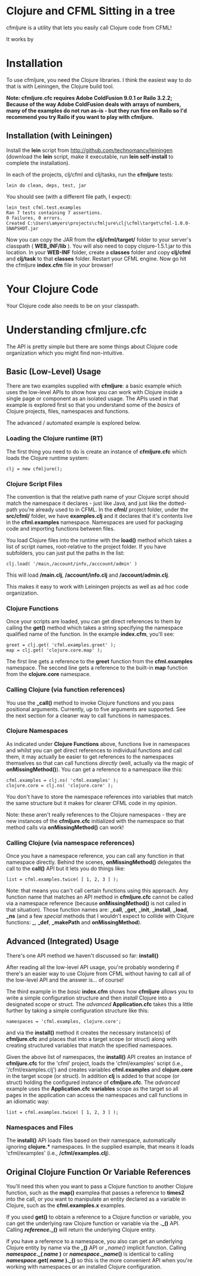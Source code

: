 # Clojure and CFML Sitting in a tree

cfmljure is a utility that lets you easily call Clojure code from CFML!

It works by 

# Installation

To use cfmljure, you need the Clojure libraries. I think the easiest way to do that is with Leiningen, the Clojure build tool.

**Note: cfmljure.cfc requires Adobe ColdFusion 9.0.1 or Railo 3.2.2;
  Because of the way Adobe ColdFusion deals with arrays of numbers,
  many of the examples do not run as-is - but they run fine on Railo
  so I'd recommend you try Railo if you want to play with cfmljure.**

## Installation (with Leiningen)

Install the **lein** script from http://github.com/technomancy/leiningen 
(download the **lein** script, make it executable, run **lein self-install** to complete 
the installation).

In each of the projects, clj/cfml and clj/tasks, run the **cfmljure** tests:

	lein do clean, deps, test, jar

You should see (with a different file path, I expect):

    lein test cfml.test.examples
    Ran 7 tests containing 7 assertions.
    0 failures, 0 errors.
    Created C:\Users\amyers\projects\cfmljure\clj\cfml\target\cfml-1.0.0-SNAPSHOT.jar

Now you can copy the JAR from the **clj/cfml/target/** folder to your server's classpath ( **WEB_INF/lib** ).  You will also need to copy clojure-1.5.1.jar to this location. In your **WEB-INF** folder, create a **classes** folder and copy **clj/cfml** and **clj/task** to that **classes** folder. Restart your CFML engine. Now go hit the cfmljure **index.cfm** file in your browser!

# Your Clojure Code

Your Clojure code also needs to be on your classpath.

# Understanding cfmljure.cfc

The API is pretty simple but there are some things about Clojure code organization which you might find non-intuitive.

## Basic (Low-Level) Usage

There are two examples supplied with **cfmljure**: a basic example which uses the low-level APIs to show how you can
work with Clojure inside a single page or component as an isolated usage. The APIs used in that example is explored
first so that you understand some of the *basics* of Clojure projects, files, namespaces and functions.

The advanced / automated example is explored below.

### Loading the Clojure runtime (RT)

The first thing you need to do is create an instance of **cfmljure.cfc** which loads the Clojure runtime system:

	clj = new cfmljure();

### Clojure Script Files

The convention is that the relative path name of your Clojure script should match the namespace it declares -
just like Java, and just like the dotted-path you're already used to in CFML. In the **cfml/** project folder, under the
**src/cfml/** folder, we have **examples.clj** and it declares that it's contents live in the **cfml.examples**
namespace. Namespaces are used for packaging code and importing functions between files.

You load Clojure files into the runtime with the **load()** method which takes a list of script names, root-relative to
the project folder. If you have subfolders, you can just put the paths in the list:

	clj.load( '/main,/account/info,/acccount/admin' )

This will load **/main.clj**, **/account/info.clj** and **/account/admin.clj**.

This makes it easy to work with Leiningen projects as well as ad hoc code organization.

### Clojure Functions

Once your scripts are loaded, you can get direct references to them by calling the **get()** method which takes a string
specifying the namespace qualified name of the function. In the example **index.cfm**, you'll see:

	greet = clj.get( 'cfml.examples.greet' );
	map = clj.get( 'clojure.core.map' );

The first line gets a reference to the **greet** function from the **cfml.examples** namespace.
The second line gets a reference to the built-in **map** function from the **clojure.core** namespace.

### Calling Clojure (via function references)

You use the **_call()** method to invoke Clojure functions and you pass positional arguments.
Currently, up to five arguments are supported. See the next section for a cleaner way to call functions in namespaces.

### Clojure Namespaces

As indicated under **Clojure Functions** above, functions live in namespaces and whilst you can get direct
references to individual functions and call them, it may actually be easier to get references to the namespaces
themselves so that can call functions *directly* (well, actually via the magic of **onMissingMethod()**). You
can get a reference to a namespace like this:

	cfml.examples = clj.ns( 'cfml.examples' );
	clojure.core = clj.ns( 'clojure.core' );

You don't have to store the namespace references into variables that match the same structure but it makes for
clearer CFML code in my opinion.

Note: these aren't really references to the Clojure namespaces - they are new instances of the **cfmljure.cfc**
initialized with the namespace so that method calls via **onMissingMethod()** can work!

### Calling Clojure (via namespace references)

Once you have a namespace reference, you can call any function in that namespace directly. Behind the scenes,
**onMissingMethod()** delegates the call to the **call()** API but it lets you do things like:

	list = cfml.examples.twice( [ 1, 2, 3 ] );

Note: that means you can't call certain functions using this approach. Any function name that matches an API
method in **cfmljure.cfc** cannot be called via a namespace reference (because **onMissingMethod()** is not
called in that situation). Those function names are: **_call**, **_get**, **_init**, **_install**, **_load**, **_ns**
(and a few *special* methods that I wouldn't expect to collide with Clojure functions: **\_**, **\_def**, **\_makePath**
and **onMissingMethod**).

## Advanced (Integrated) Usage

There's one API method we haven't discussed so far: **install()**

After reading all the low-level API usage, you're probably wondering if there's an easier way to use Clojure from
CFML without having to call all of the low-level API and the answer is... of course!

The third example in the *basic* **index.cfm** shows how **cfmljure** allows you to write a simple configuration
structure and then *install* Clojure into a designated scope or struct. The *advanced* **Application.cfc** takes
this a little further by taking a simple configuration structure like this:

	namespaces = 'cfml.examples, clojure.core';

and via the **install()** method it creates the necessary instance(s) of **cfmljure.cfc** and places that into a
target scope (or struct) along with creating structured variables that match the specified namespaces.

Given the above list of namespaces, the **install()** API creates an instance of **cfmljure.cfc** for the 'cfml'
project, loads the 'cfml/examples' script (i.e., '/cfml/examples.clj') and creates variables **cfml.examples**
and **clojure.core** in the target scope (or struct). In addition **clj** is added to that scope (or struct) holding the
configured instance of **cfmljure.cfc**. The *advanced* example uses the **Application.cfc** **variables** scope as the
target so all pages in the application can access the namespaces and call functions in an idiomatic way:

	list = cfml.examples.twice( [ 1, 2, 3 ] );

### Namespaces and Files

The **install()** API loads files based on their namespace, automatically ignoring **clojure.\*** namespaces. In
the supplied example, that means it loads 'cfml/examples' (i.e., **/cfml/examples.clj**).

## Original Clojure Function Or Variable References

You'll need this when you want to pass a Clojure function to another Clojure function,
such as the **map()** examplea that passes a reference to **times2** into the call, or you
want to manipulate an entity declared as a variable in Clojure, such as the **cfml.examples.x** examples.

If you used **get()** to obtain a reference to a Clojure function or variable, you can get the underlying raw Clojure function or 
variable via the **.\_()** API. Calling **_reference_.\_()** will return the underlying Clojure entity.

If you have a reference to a namespace, you also can get an underlying Clojure entity by name via the **\_()** API or *_name()* implicit function.
Calling **_namespace_.\_( _name_ )** or **_namespace_.\__name_()** is identical to calling **_namespace_.get( _name_ ).\_()** so this is the more convenient API when you're
working with namespaces or an installed Clojure configuration.

